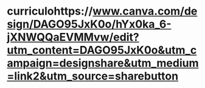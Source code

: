 # curriculohttps://www.canva.com/design/DAGO95JxK0o/hYx0ka_6-jXNWQQaEVMMvw/edit?utm_content=DAGO95JxK0o&utm_campaign=designshare&utm_medium=link2&utm_source=sharebutton
